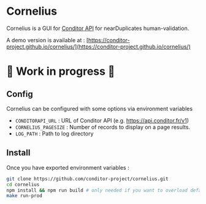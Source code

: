 # Cornelius
Cornelius is a GUI for [Conditor API](https://github.com/conditor-project/api) for nearDuplicates human-validation.

A demo version is available at : [https://conditor-project.github.io/cornelius/](https://conditor-project.github.io/cornelius/)

# :construction_worker: Work in progress :construction:


## Config

Cornelius can be configured with some options via environment variables
  - `CONDITORAPI_URL` : URL of Conditor API (e.g. https://api.conditor.fr/v1)
  - `CORNELIUS_PAGESIZE` : Number of records to display on a page results.
  - `LOG_PATH` : Path to log directory

## Install

Once you have exported environment variables :

```bash
git clone https://github.com/conditor-project/cornelius.git
cd cornelius
npm install && npm run build # only needed if you want to overload default configuration
make run-prod
```
